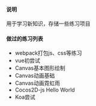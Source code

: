 
#### 说明
用于学习新知识，存储一些练习项目

#### 做过的练习列表

- webpack打包js、css等练习
- vue初尝试
- Canvas基本图形绘制
- Canvas动画基础
- Canvas动画霓虹雨
- Cocos2D-js Hello World
- Koa尝试
